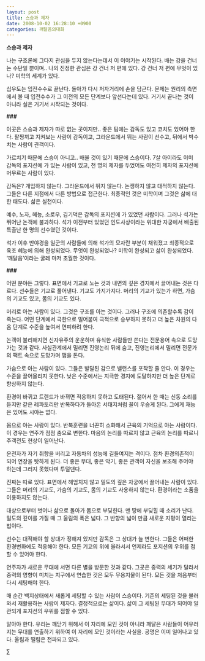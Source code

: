 ```yaml
---
layout: post
title: 스승과 제자
date: 2008-10-02 16:28:10 +0900
categories: 깨달음의대화
---
```

**스승과 제자**

나는 구조론에 그다지 관심을 두지 않는다는데서 이 이야기는 시작된다. 배는 강을 건너는 수단일 뿐이며.. 나의 진정한 관심은 강 건너 저 편에 있다. 강 건너 저 편에 무엇이 있나? 미학의 세계가 있다. 

십우도는 입전수수로 끝난다. 돌아가 다시 저자거리에 손을 담근다. 문제는 원리의 측면에서 볼 때 입전수수가 그 이전의 모든 단계보다 앞선다는데 있다. 거기서 끝나는 것이 아니라 실은 거기서 시작되는 것이다.

**###**

이곳은 스승과 제자가 따로 없는 곳이지만.. 좋은 팀에는 감독도 있고 코치도 있어야 한다. 팔짱끼고 지켜보는 사람이 감독이고, 그라운드에서 뛰는 사람이 선수고, 뒤에서 박수치는 사람이 관객이다. 

가르치기 때문에 스승이 아니고.. 배울 것이 있기 때문에 스승이다. 7살 아이라도 이미 감독의 포지션에 가 있는 사람이 있고, 천 명의 제자를 두었어도 여전히 제자의 포지션에 머무르는 사람이 있다. 

감독은? 개입하지 않는다. 그라운드에서 뛰지 않는다. 논쟁하지 않고 대적하지 않는다. 그들은 다른 지점에서 다른 방법으로 접근한다. 최종적인 것은 미학이며 그것은 삶에 대한 태도다. 삶은 실천이다. 

예수, 노자, 혜능, 소로우, 김기덕은 감독의 포지션에 가 있었던 사람이다. 그러나 석가는 뛰어난 논객에 불과하다. 석가 이전부터 있었던 인도사상이라는 위대한 자궁에서 배출된 특출난 한 명의 선수였던 것이다.

석가 이후 반야경을 일군의 사람들에 의해 석가의 모자란 부분이 채워졌고 최종적으로 육조 혜능에 의해 완성되었다. 무엇이 완성되었나? 미학이 완성되고 삶이 완성되었다. ‘깨달음’이라는 굴레 마저 초월한 것이다.

**###**

어떤 분야든 그렇다. 표면에서 기교로 노는 것과 내면의 깊은 경지에서 끌어내는 것은 다르다. 선수들은 기교로 풀어낸다. 기교도 가지가지다. 머리의 기교가 있는가 하면, 가슴의 기교도 있고, 몸의 기교도 있다.

머리로 아는 사람이 있다. 그것은 구조를 아는 것이다. 그러나 구조에 의존할수록 감이 죽는다. 어떤 단계에서 극한으로 밀어붙여 극적으로 승부하지 못하고 더 높은 차원의 다음 단계로 수준을 높여서 면피하려 한다. 

논객이 불리해지면 신자유주의 운운하며 유식한 사람들만 쓴다는 전문용어 속으로 도망가는 것과 같다. 사실관계에서 밀리면 진영논리 뒤에 숨고, 진영논리에서 밀리면 전문가의 팩트 속으로 도망가며 맴을 돈다.

가슴으로 아는 사람이 있다. 그들은 발달된 감으로 밸런스를 포착할 줄 안다. 이 경우는 수준을 끌어올리지 못한다. 낮은 수준에서는 지극한 경지에 도달하지만 더 높은 단계로 향상하지 않는다. 

환경이 바뀌고 트렌드가 바뀌면 적응하지 못하고 도태된다. 젊어서 한 때는 신동 소리를 듣지만 같은 레파토리만 반복하다가 돌아온 서태지처럼 꼴이 우습게 된다. 그에게 재능은 있어도 시야는 없다. 

몸으로 아는 사람이 있다. 반복훈련을 너끈히 소화해서 근육의 기억으로 아는 사람이다. 이 경우는 연주가 점점 춤으로 변한다. 마음의 논리를 따르지 않고 근육의 논리를 따르니 주객전도 현상이 일어난다. 

운전자가 자기 취향을 버리고 자동차의 성능에 길들여지는 격이다. 점차 환경의존적이 되어 연장을 탓하게 된다. 더 좋은 무대, 좋은 악기, 좋은 관객이 자신을 보조해 주어야 하는데 그러지 못했다며 투덜댄다. 

진짜는 따로 있다. 표면에서 헤엄치지 않고 밀도의 깊은 자궁에서 끌어내는 사람이 있다. 그들은 머리의 기교도, 가슴의 기교도, 몸의 기교도 사용하지 않는다. 환경이라는 소품을 이용하지도 않는다. 

대상으로부터 벗어나 삶으로 돌아가 몸으로 부딪힌다. 맨 땅에 부딪힐 때 소리가 난다. 밀도의 깊이를 가질 때 그 울림의 폭은 넓다. 그 반향의 넓이 만큼 새로운 지평이 열리는 법이다. 

선수는 대적해야 할 상대가 정해져 있지만 감독은 그 상대가 늘 변한다. 그들은 어떠한 환경변화에도 적응해야 한다. 모든 기교의 위에 올라서서 언제라도 포지션의 우위를 점할 수 있어야 한다. 

연주자가 새로운 무대에 서면 다른 별을 방문한 것과 같다. 그곳은 중력의 세기가 달라서 중력의 영향이 미치는 지구에서 연습한 것은 모두 무용지물이 된다. 모든 것을 처음부터 다시 세팅해야 한다. 

매 순간 백지상태에서 새롭게 세팅할 수 있는 사람이 스승이다. 기존의 세팅된 것을 불러와서 재활용하는 사람이 제자다. 결정적으로는 삶이다. 삶이 그 세팅된 무대가 되어야 일관되게 포지션의 우위를 점할 수 있다.

알아야 한다. 우리는 깨닫기 위해서 이 자리에 모인 것이 아니라 깨달은 사람들이 어우러지는 무대를 연출하기 위하여 이 자리에 모인 것이라는 사실을. 공명은 이미 일어나고 있다. 울림과 떨림은 전파되고 있다. 





∑